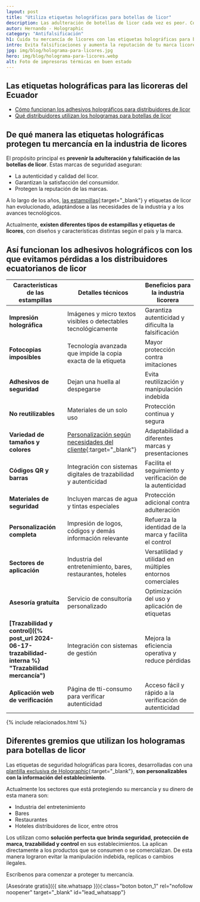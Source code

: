 ```yaml
---
layout: post
title: "Utiliza etiquetas holográficas para botellas de licor"
description: Las adulteración de botellas de licor cada vez es peor. Con nuestras etiquetas holográficas aumentas la seguridad y reduces las pérdidas ¡Averigua más!
autor: Hernando - Holographic
category: "Antifalsificación"
h1: Cuida tu mercancía de licores con las etiquetas holográficas para botellas
intro: Evita falsificaciones y aumenta la reputación de tu marca licorera con etiquetas holográficas.
jpg: img/blog/holograma-para-licores.jpg
hero: img/blog/holograma-para-licores.webp
alt: Foto de impresoras térmicas en buen estado
---
```

## Las etiquetas holográficas para las licoreras del Ecuador

- [Cómo funcionan los adhesivos holográficos para distribuidores de licor](#así-funcionan-los-adhesivos-holográficos-con-los-que-evitamos-pérdidas-a-los-distribuidores-ecuatorianos-de-licor)
- [Qué distribuidores utilizan los hologramas para botellas de licor](#diferentes-gremios-que-utilizan-los-hologramas-para-botellas-de-licor)

## De qué manera las etiquetas holográficas protegen tu mercancía en la industria de licores

El propósito principal es **prevenir la adulteración y falsificación de las botellas de licor**. Estas marcas de seguridad aseguran:

- La autenticidad y calidad del licor.
- Garantizan la satisfacción del consumidor.
- Protegen la reputación de las marcas.

A lo largo de los años, [las estampillas]({{'productos/estampillas-para-licores'|relative_url}} "Estampillas licores"){:target="_blank"} y etiquetas de licor han evolucionado, adaptándose a las necesidades de la industria y a los avances tecnológicos.

Actualmente, **existen diferentes tipos de estampillas y etiquetas de licores**, con diseños y características distintas según el país y la marca.

## Así funcionan los adhesivos holográficos con los que evitamos pérdidas a los distribuidores ecuatorianos de licor

| **Características de las estampillas**    | **Detalles técnicos**      | **Beneficios para la industria licorera**      |
|-------------|---------------|-------------|
| **Impresión holográfica** | Imágenes y micro textos visibles o detectables tecnológicamente | Garantiza autenticidad y dificulta la falsificación |
| **Fotocopias imposibles** | Tecnología avanzada que impide la copia exacta de la etiqueta | Mayor protección contra imitaciones |
| **Adhesivos de seguridad** | Dejan una huella al despegarse | Evita reutilización y manipulación indebida |
| **No reutilizables** | Materiales de un solo uso | Protección continua y segura |
| **Variedad de tamaños y colores** | [Personalización según necesidades del cliente]({{site.baseurl}}/productos/etiquetas-personalizadas "Etiquetas con personalización"){:target="_blank"} | Adaptabilidad a diferentes marcas y presentaciones |
| **Códigos QR y barras** | Integración con sistemas digitales de trazabilidad y autenticidad | Facilita el seguimiento y verificación de la autenticidad |
| **Materiales de seguridad** | Incluyen marcas de agua y tintas especiales | Protección adicional contra adulteración |
| **Personalización completa** | Impresión de logos, códigos y demás información relevante | Refuerza la identidad de la marca y facilita el control |
| **Sectores de aplicación** | Industria del entretenimiento, bares, restaurantes, hoteles | Versatilidad y utilidad en múltiples entornos comerciales |
| **Asesoría gratuita** | Servicio de consultoría personalizado | Optimización del uso y aplicación de etiquetas |
| **[Trazabilidad y control]({% post_url 2024-06-17-trazabilidad-interna %} "Trazabilidad mercancía")** | Integración con sistemas de gestión | Mejora la eficiencia operativa y reduce pérdidas |
| **Aplicación web de verificación** | Página de tti-consumo para verificar autenticidad | Acceso fácil y rápido a la verificación de autenticidad |

  {% include relacionados.html %}

## Diferentes gremios que utilizan los hologramas para botellas de licor

Las etiquetas de seguridad holográficas para licores, desarrolladas con una [plantilla exclusiva de Holographic](/){:target="_blank"}, **son personalizables con la información del establecimiento**.

Actualmente los sectores que está protegiendo su mercancía y su dinero de esta manera son:

- Industria del entretenimiento
- Bares
- Restaurantes
- Hoteles distribuidores de licor, entre otros

Los utilizan como **solución perfecta que brinda seguridad, protección de marca, trazabilidad y control** en sus establecimientos. La aplican directamente a los productos que se consumen o se comercializan. De esta manera lograron evitar la manipulación indebida, replicas o cambios ilegales.

Escríbenos para comenzar a proteger tu mercancía.

[Asesórate gratis]({{ site.whatsapp }}){:class="boton boton_1" rel="nofollow noopener" target="_blank" id="lead_whatsapp"}
